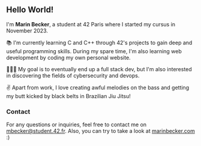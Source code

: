 ## Hello World!

I'm **Marin Becker**, a student at 42 Paris where I started my cursus in November 2023. 

📚 I'm currently learning C and C++ through 42's projects to gain deep and useful programming skills. During my spare time, I'm also learning web development by coding my own personal website. 

🧑🏻‍💻 My goal is to eventually end up a full stack dev, but I'm also interested in discovering the fields of  cybersecurity and devops.  

✌️ Apart from work, I love creating awful melodies on the bass and getting my butt kicked by black belts in Brazilian Jiu Jitsu!    

### Contact
For any questions or inquiries, feel free to contact me on [mbecker@student.42.fr](mailto:mbecker@student.42.fr). Also, you can try to take a look at [marinbecker.com](https://www.marinbecker.com) :)

